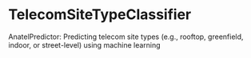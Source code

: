 # TelecomSiteTypeClassifier
AnatelPredictor: Predicting telecom site types (e.g., rooftop, greenfield, indoor, or street-level) using machine learning
